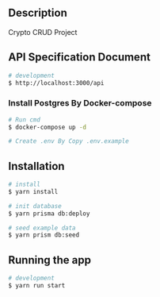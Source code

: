 ## Description

Crypto CRUD Project

## API Specification Document

```bash
# development
$ http://localhost:3000/api
```

### Install Postgres By Docker-compose

```bash
# Run cmd
$ docker-compose up -d

# Create .env By Copy .env.example
```


## Installation

```bash
# install
$ yarn install

# init database
$ yarn prisma db:deploy

# seed example data
$ yarn prism db:seed

```

## Running the app

```bash
# development
$ yarn run start

```